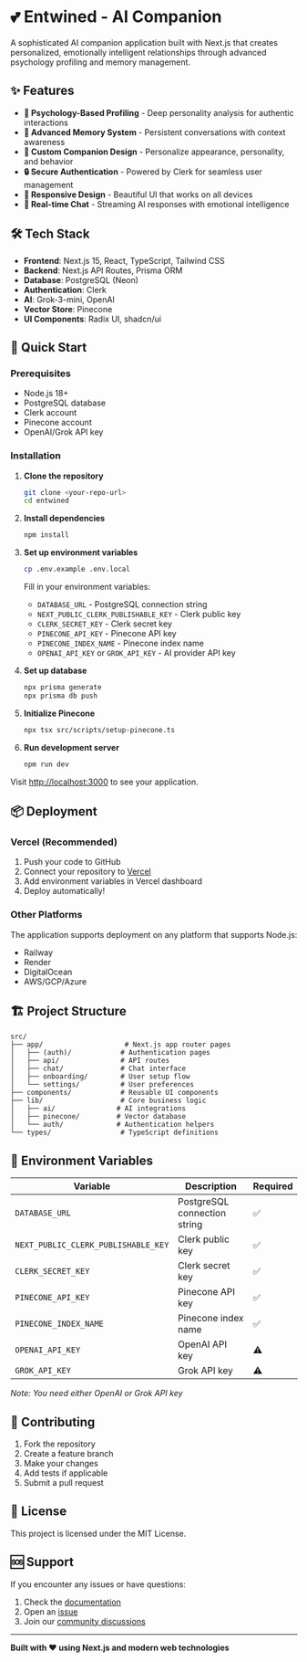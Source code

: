 # 💕 Entwined - AI Companion

A sophisticated AI companion application built with Next.js that creates personalized, emotionally intelligent relationships through advanced psychology profiling and memory management.

## ✨ Features

- **🧠 Psychology-Based Profiling** - Deep personality analysis for authentic interactions
- **💭 Advanced Memory System** - Persistent conversations with context awareness
- **👤 Custom Companion Design** - Personalize appearance, personality, and behavior
- **🔒 Secure Authentication** - Powered by Clerk for seamless user management
- **📱 Responsive Design** - Beautiful UI that works on all devices
- **🚀 Real-time Chat** - Streaming AI responses with emotional intelligence

## 🛠️ Tech Stack

- **Frontend**: Next.js 15, React, TypeScript, Tailwind CSS
- **Backend**: Next.js API Routes, Prisma ORM
- **Database**: PostgreSQL (Neon)
- **Authentication**: Clerk
- **AI**: Grok-3-mini, OpenAI
- **Vector Store**: Pinecone
- **UI Components**: Radix UI, shadcn/ui

## 🚀 Quick Start

### Prerequisites

- Node.js 18+
- PostgreSQL database
- Clerk account
- Pinecone account
- OpenAI/Grok API key

### Installation

1. **Clone the repository**

   ```bash
   git clone <your-repo-url>
   cd entwined
   ```

2. **Install dependencies**

   ```bash
   npm install
   ```

3. **Set up environment variables**

   ```bash
   cp .env.example .env.local
   ```

   Fill in your environment variables:

   - `DATABASE_URL` - PostgreSQL connection string
   - `NEXT_PUBLIC_CLERK_PUBLISHABLE_KEY` - Clerk public key
   - `CLERK_SECRET_KEY` - Clerk secret key
   - `PINECONE_API_KEY` - Pinecone API key
   - `PINECONE_INDEX_NAME` - Pinecone index name
   - `OPENAI_API_KEY` or `GROK_API_KEY` - AI provider API key

4. **Set up database**

   ```bash
   npx prisma generate
   npx prisma db push
   ```

5. **Initialize Pinecone**

   ```bash
   npx tsx src/scripts/setup-pinecone.ts
   ```

6. **Run development server**
   ```bash
   npm run dev
   ```

Visit [http://localhost:3000](http://localhost:3000) to see your application.

## 📦 Deployment

### Vercel (Recommended)

1. Push your code to GitHub
2. Connect your repository to [Vercel](https://vercel.com)
3. Add environment variables in Vercel dashboard
4. Deploy automatically!

### Other Platforms

The application supports deployment on any platform that supports Node.js:

- Railway
- Render
- DigitalOcean
- AWS/GCP/Azure

## 🏗️ Project Structure

```
src/
├── app/                    # Next.js app router pages
│   ├── (auth)/            # Authentication pages
│   ├── api/               # API routes
│   ├── chat/              # Chat interface
│   ├── onboarding/        # User setup flow
│   └── settings/          # User preferences
├── components/            # Reusable UI components
├── lib/                   # Core business logic
│   ├── ai/               # AI integrations
│   ├── pinecone/         # Vector database
│   └── auth/             # Authentication helpers
└── types/                 # TypeScript definitions
```

## 🔧 Environment Variables

| Variable                            | Description                  | Required |
| ----------------------------------- | ---------------------------- | -------- |
| `DATABASE_URL`                      | PostgreSQL connection string | ✅       |
| `NEXT_PUBLIC_CLERK_PUBLISHABLE_KEY` | Clerk public key             | ✅       |
| `CLERK_SECRET_KEY`                  | Clerk secret key             | ✅       |
| `PINECONE_API_KEY`                  | Pinecone API key             | ✅       |
| `PINECONE_INDEX_NAME`               | Pinecone index name          | ✅       |
| `OPENAI_API_KEY`                    | OpenAI API key               | ⚠️       |
| `GROK_API_KEY`                      | Grok API key                 | ⚠️       |

_Note: You need either OpenAI or Grok API key_

## 🤝 Contributing

1. Fork the repository
2. Create a feature branch
3. Make your changes
4. Add tests if applicable
5. Submit a pull request

## 📄 License

This project is licensed under the MIT License.

## 🆘 Support

If you encounter any issues or have questions:

1. Check the [documentation](docs/)
2. Open an [issue](../../issues)
3. Join our [community discussions](../../discussions)

---

**Built with ❤️ using Next.js and modern web technologies**
